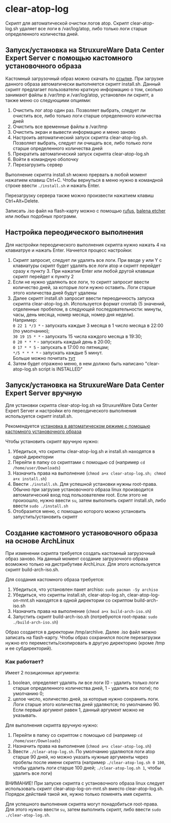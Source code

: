 # clear-atop-log
Скрипт для автоматической очистки логов atop.
Скрипт clear-atop-log.sh удаляет все логи в /var/log/atop, либо только логи старше определенного количества дней.


## Запуск/установка на StruxureWare Data Center Expert Server с помощью кастомного установочного образа
Кастомный загрузочный образ можно скачать по [ссылке](https://drive.google.com/drive/folders/11Gy1BcJWSOi7NC2LJccCzdV0VSKIq8AJ?usp=sharing). При загрузке данного образа автоматически выполняется скрипт install.sh. Данный скрипт предлагает пользователю краткую информацию о том, сколько занимают файлы в /var/tmp и /var/log/atop, установлен ли скрипт, а также меню со следующими опциями:
1. Очистить лог atop один раз. Позволяет выбрать, следует ли очистить все, либо только логи старше определенного количества дней
2. Очистить все временные файлы в /var/tmp
3. Очистить экран и вывести информацию и меню заново
4. Настроить автоматический запуск скрипта clear-atop-log.sh. Позволяет выбрать, следует ли очищать все, либо только логи старше определенного количества дней
5. Прекратить автоматический запуск скрипта clear-atop-log.sh
9. Войти в командную оболочку
0. Перезагрузить сервер

Выполнение скрипта install.sh можно прервать в любой момент нажатием клавиш Ctrl+C. Чтобы вернуться в меню нужно в командной строке ввести ```./install.sh``` и нажать Enter.

Перезагрузку сервера также можно произвести нажатием клавиш Ctrl+Alt+Delete.

Записать .iso файл на flash-карту можно с помощью [rufus](https://rufus.ie/), [balena etcher](https://etcher.balena.io/) или любых подобных программ.


## Настройка переодического выполнения
Для настройки переодического выполнения скрипта нужно нажать 4 на клавиатруе и нажать Enter. Начнется процесс настройки:
1. Скрипт запросит, следует ли удалять все логи. При вводе y или Y с клавиатуры скрипт будет удалять все логи atop и скрипт перейдет сразу к пункту 3. При нажатии Enter или любой другой клавиши скрипт перейдет к пункту 2 </br >
2. Если не нужно удаляють все логи, то скрипт запросит ввести количество дней, за которые логи нужно оставить. Логи старше этого количества дней будут удалены </br >
3. Далее скрипт install.sh запросит ввести переодичность запуска скрипта clear-atop-log.sh. Используется формат crontab (5 значений, отделенные пробелом, в следующей последовательности: минуты, часы, день месяца, номер месяца, номер дня недели). </br >
   Например: </br >
     ```0 22 1 */3 *``` - запускать каждые 3 месяца в 1 число месяца в 22:00 (по умолчанию);</br >
     ```30 19 15 * *``` - запускать 15 числа каждого месяца в 19:30;</br >
     ```0 20 * * *``` - запускать каждый день в 20:00;</br >
     ```0 17 * * 5``` - запускать в 17:00 по пятницам;</br >
     ```*/5 * * * *``` - запускать каждые 5 минут.</br >
   Больше можно почитать [тут](https://www.nncron.ru/help/RU/working/cron-format.htm)</br >
4. Затем будет отражено меню, в нем должно быть написано "clear-atop-log.sh script is INSTALLED"


## Запуск/установка на StruxureWare Data Center Expert Server вручную
Для установки скрипта clear-atop-log.sh на StruxureWare Data Center Expert Server и настройки его переодического выполнения используется скрипт install.sh. 

Рекомендуется [установка в автоматическом режиме с помощью кастомного установочного образа](#автоматическая-утановка-с-помощью-кастомного-установочного-образа)

Чтобы установить скрипт вручную нужно:
1. Убедиться, что скрипты clear-atop-log.sh и install.sh находятся в одной директории
2. Перейти в папку со скриптами с помощью cd (например ```cd /home/user/Downloads```)
3. Назначить права на выполнение (```chmod a+x clear-atop-log.sh; chmod a+x install.sh```)
4. Ввести ```./install.sh```. Для успешной установки нужны root-права. Обычно при загрузке установочного образа linux производится автоматический вход под пользователем root. Если этого не произошло, нужно ввести ```su```, затем выполнить скрипт install.sh, либо ввести ```sudo ./install.sh```
5. Отобразится меню, с помощью которого можно установить запустить/установить скрипт


## Создание кастомного установочного образа на основе ArchLinux
При изменении скрипта требуется создать кастомный загрузочный образ заново. На данный момент создание загрузочного образа возможно только на дистрибутиве ArchLinux. Для этого используется скрипт build-arch-iso.sh.

Для создания кастомного образа требуется:
1. Убедиться, что установлен пакет archiso: ```sudo pacman -Sy archiso```
2. Убедиться, что скрипты install.sh, clear-atop-log.sh, clear-atop-log-on-mnt.sh находятся в одной директории со скриптом build-arch-iso.sh
3. Назначить права на выполнение (```chmod a+x build-arch-iso.sh```)
4. Запустить скрипт build-arch-iso.sh (потребуются root-права: ```sudo ./build-arch-iso.sh```)

Образ создается в директории /tmp/archlive. Далее .iso файл можно записать на flash-карту. Чтобы образ сохранился после перезагрузки нужно его переместить/скопировать в другую директорию (кроме /tmp и ее субдиректорий).


### Как работает?
Имеет 2 позиционных аргумента: 
1. boolean, определяет удалять ли все логи (0 - удалить только логи старше определенного количества дней, 1 - удалить все логи); по умолчанию 0;
2. целое число, количество дней, за которые нужно сохранить логи. Логи старше этого количества дней удаляются; по умолчанию 90. Если первый аргумент равен 1, данный аргумент можно не указывать.
 
Для выполнения скрипта вручную нужно:
1. Перейти в папку со скриптом с помощью cd (например ```cd /home/user/Downloads```)
2. Назначить права на выполнение (```chmod a+x clear-atop-log.sh```)
3. Ввести ```./clear-atop-log.sh```. По умолчанию удаляются логи atop старше 90 дней, но можно указать нужные аргументы через пробелы после имени скрипта (например ```./clear-atop-log.sh 0 100```, чтобы удалить логи старше 100 дней; ```./clear-atop-log.sh 1```, чтобы удалить все логи)

ВНИМАНИЕ! При запуске скрипта с установочного образа linux следует использовать скрипт clear-atop-log-on-mnt.sh вместо clear-atop-log.sh. Порядок действий такой же, нужно только поменять имя скрипта.

Для успешного выполнения скрипта могут понадобиться root-права. Для этого нужно ввести ```su```, затем выполнить скрипт, либо ввести ```sudo ./clear-atop-log.sh```. 
